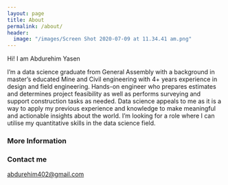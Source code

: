 ```yaml
---
layout: page
title: About
permalink: /about/
header:
  image: "/images/Screen Shot 2020-07-09 at 11.34.41 am.png"
---
```


Hi!
I am Abdurehim Yasen

I’m a data science graduate from General Assembly with a background in master’s educated Mine and Civil engineering with 4+ years experience in design and field engineering. Hands-on engineer who prepares estimates and determines project feasibility as well as performs surveying and support construction tasks as needed. 
Data science appeals to me as it is a way to apply my previous experience and knowledge to make meaningful and actionable insights about the world. I’m  looking for a role where I can utilise my quantitative skills in the data science field.

### More Information



### Contact me

[abdurehim402@gmail.com](mailto:abdurehim402@gmail.com)
